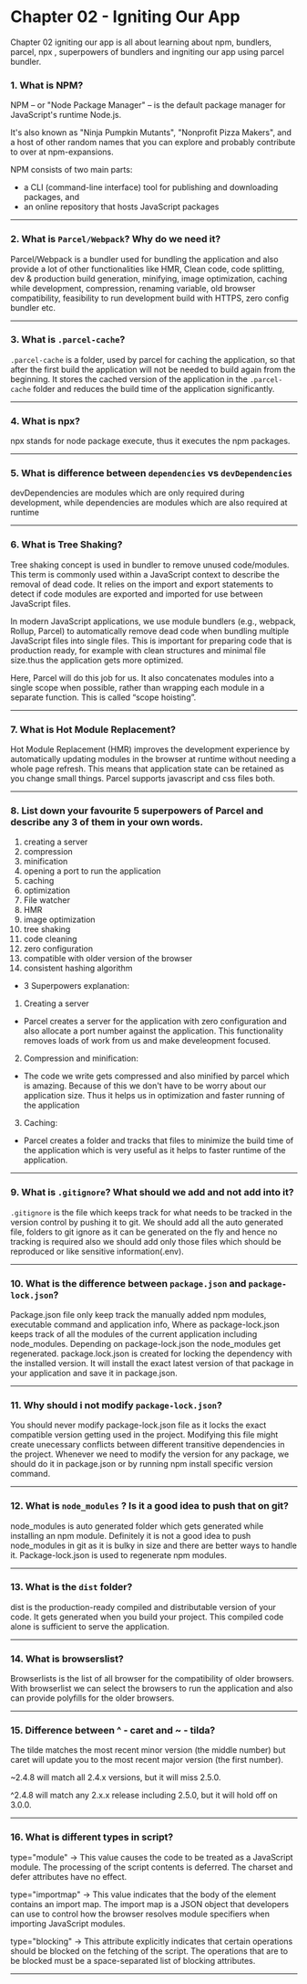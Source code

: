 
# Chapter 02 - Igniting Our App

Chapter 02 igniting our app is all about learning about npm, bundlers, parcel, npx , superpowers of bundlers and ingniting our app using parcel bundler.


### 1. What is NPM?

NPM – or "Node Package Manager" – is the default package manager for JavaScript's runtime Node.js.

It's also known as "Ninja Pumpkin Mutants", "Nonprofit Pizza Makers", and a host of other random names that you can explore and probably contribute to over at npm-expansions.

NPM consists of two main parts:

- a CLI (command-line interface) tool for publishing and downloading packages, and
- an online repository that hosts JavaScript packages

---

### 2. What is `Parcel/Webpack`? Why do we need it?

Parcel/Webpack is a bundler used for bundling the application and also provide a lot of other functionalities like HMR, Clean code, code splitting, dev & production build generation, minifying, image optimization, caching while development, compression, renaming variable, old browser compatibility, feasibility to run development build with HTTPS, zero config bundler etc.

---

### 3. What is `.parcel-cache`?

`.parcel-cache` is a folder, used by parcel for caching the application, so that after the first build the application will not be needed to build again from the beginning. It stores the cached version of the application in the  `.parcel-cache` folder and reduces the build time of the application significantly.

---

### 4. What is npx?

npx stands for node package execute, thus it executes the npm packages.

---

### 5. What is difference between `dependencies` vs `devDependencies`

devDependencies are modules which are only required during development, while dependencies are modules which are also required at runtime

---

### 6. What is Tree Shaking?

Tree shaking concept is used in bundler to remove unused code/modules. This term is commonly used within a JavaScript context to describe the removal of dead code. It relies on the import and export statements to detect if code modules are exported and imported for use between JavaScript files.

In modern JavaScript applications, we use module bundlers (e.g., webpack,  Rollup, Parcel) to automatically remove dead code when bundling multiple JavaScript files into single files. This is important for preparing code that is production ready, for example with clean structures and minimal file size.thus the application gets more optimized.

Here, Parcel will do this job for us. It also concatenates modules into a single scope when possible, rather than wrapping each module in a separate function. This is called “scope hoisting”.

---

### 7. What is Hot Module Replacement?

Hot Module Replacement (HMR) improves the development experience by automatically updating modules in the browser at runtime without needing a whole page refresh. This means that application state can be retained as you change small things. Parcel supports javascript and css files both.

---

### 8. List down your favourite 5 superpowers of Parcel and describe any 3 of them in your own words.

1. creating a server
2. compression
3. minification
4. opening a port to run the application
5. caching
6. optimization
7. File watcher
8. HMR
9. image optimization
10. tree shaking
11. code cleaning
12. zero configuration
13. compatible with older version of the browser
14. consistent hashing algorithm

- 3 Superpowers explanation:

1. Creating a server
- Parcel creates a server for the application with zero configuration and also allocate a port  number against the application. This functionality removes loads of work from us and make develeopment focused.  

2. Compression and minification: 
- The code we write gets compressed and also minified by parcel which is amazing. Because of this we don't have to be worry about our application size. Thus it helps us in optimization and faster running of the application 
        
3. Caching:
- Parcel creates a folder and tracks that files to minimize the build time of the application which is very useful as it helps to faster runtime of the application.

---

### 9. What is `.gitignore`? What should we add and not add into it?

`.gitignore` is the file which keeps track for what needs to be tracked in the version control by pushing it to git. We should add all the auto generated file, folders to git ignore as it can be generated on the fly and hence no tracking is required also we should add only those files which should be reproduced or like sensitive information(.env).

---

### 10. What is the difference between `package.json` and `package-lock.json`?

Package.json file only keep track the manually added npm modules, executable command and application info, Where as package-lock.json keeps track of all the modules of the current application including node_modules. Depending on package-lock.json the node_modules get regenerated. package.lock.json is created for locking the dependency with the installed version. It will install the exact latest version of that package in your application and save it in package.json.

---

### 11. Why should i not modify `package-lock.json`?

You should never modify package-lock.json file as it locks the exact compatible version getting used in the project. Modifying this file might create unecessary conflicts between different transitive dependencies in the project. Whenever we need to modify the version for any package, we should do it in package.json or by running npm install specific version command.

---

### 12. What is `node_modules` ? Is it a good idea to push that on git?

node_modules is auto generated folder which gets generated while installing an npm module. Definitely it is not a good idea to push node_modules in git as it is bulky in size and there are better ways to handle it. Package-lock.json is used to regenerate npm modules. 

---

### 13. What is the `dist` folder?

dist is the production-ready compiled and distributable version of your code. It gets generated when you build your project. This compiled code alone is sufficient to serve the application.

---

### 14. What is browserslist?

Browserlists is the list of all browser for the compatibility of older browsers. With browserlist we can select the browsers to run the application and also can provide polyfills for the older browsers.

---

### 15. Difference between ^ - caret and ~ - tilda?

The tilde matches the most recent minor version (the middle number) but caret will update you to the most recent major version (the first number).

~2.4.8 will match all 2.4.x versions, but it will miss 2.5.0.

^2.4.8 will match any 2.x.x release including 2.5.0, but it will hold off on 3.0.0.

---

### 16. What is different types in script?

type="module" -> This value causes the code to be treated as a JavaScript module. The processing of the script contents is deferred. The charset and defer attributes have no effect.

type="importmap" -> This value indicates that the body of the element contains an import map. The import map is a JSON object that developers can use to control how the browser resolves module specifiers when importing JavaScript modules.

type="blocking" -> This attribute explicitly indicates that certain operations should be blocked on the fetching of the script. The operations that are to be blocked must be a space-separated list of blocking attributes.

---
